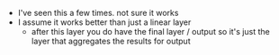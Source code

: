 - I've seen this a few times. not sure it works
- I assume it works better than just a linear layer
	- after this layer you do have the final layer / output so it's just the layer that aggregates the results for output
